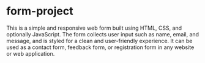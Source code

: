 # form-project
This is a simple and responsive web form built using HTML, CSS, and optionally JavaScript. The form collects user input such as name, email, and message, and is styled for a clean and user-friendly experience. It can be used as a contact form, feedback form, or registration form in any website or web application.
